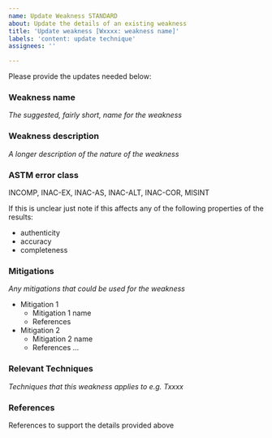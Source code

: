```yaml
---
name: Update Weakness STANDARD
about: Update the details of an existing weakness
title: 'Update weakness [Wxxxx: weakness name]'
labels: 'content: update technique'
assignees: ''

---
```


Please provide the updates needed below:

### Weakness name
*The suggested, fairly short, name for the weakness*

### Weakness description
*A longer description of the nature of the weakness*

### ASTM error class
INCOMP, INAC-EX, INAC-AS, INAC-ALT, INAC-COR, MISINT

If this is unclear just note if this affects any of the following properties of the results:
* authenticity
* accuracy
* completeness

### Mitigations
*Any mitigations that could be used for the weakness*
* Mitigation 1
  * Mitigation 1 name
  * References
* Mitigation 2
  * Mitigation 2 name
  * References
...


### Relevant Techniques
*Techniques that this weakness applies to e.g. Txxxx*

### References
References to support the details provided above
